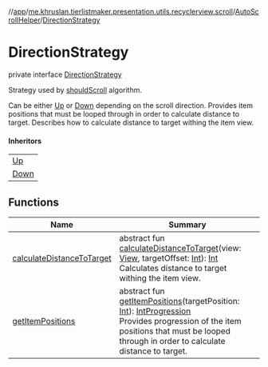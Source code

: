 //[app](../../../../index.md)/[me.khruslan.tierlistmaker.presentation.utils.recyclerview.scroll](../../index.md)/[AutoScrollHelper](../index.md)/[DirectionStrategy](index.md)

# DirectionStrategy

private interface [DirectionStrategy](index.md)

Strategy used by [shouldScroll](../should-scroll.md) algorithm.

Can be either [Up](../-up/index.md) or [Down](../-down/index.md) depending on the scroll direction. Provides item positions that must be looped through in order to calculate distance to target. Describes how to calculate distance to target withing the item view.

#### Inheritors

| |
|---|
| [Up](../-up/index.md) |
| [Down](../-down/index.md) |

## Functions

| Name | Summary |
|---|---|
| [calculateDistanceToTarget](calculate-distance-to-target.md) | abstract fun [calculateDistanceToTarget](calculate-distance-to-target.md)(view: [View](https://developer.android.com/reference/kotlin/android/view/View.html), targetOffset: [Int](https://kotlinlang.org/api/latest/jvm/stdlib/kotlin/-int/index.html)): [Int](https://kotlinlang.org/api/latest/jvm/stdlib/kotlin/-int/index.html)<br>Calculates distance to target withing the item view. |
| [getItemPositions](get-item-positions.md) | abstract fun [getItemPositions](get-item-positions.md)(targetPosition: [Int](https://kotlinlang.org/api/latest/jvm/stdlib/kotlin/-int/index.html)): [IntProgression](https://kotlinlang.org/api/latest/jvm/stdlib/kotlin.ranges/-int-progression/index.html)<br>Provides progression of the item positions that must be looped through in order to calculate distance to target. |
